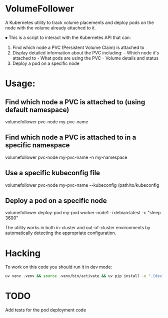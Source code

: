 # VolumeFollower

A Kubernetes utility to track volume placements and deploy pods
on the node with the volume already attached to it.

⏺ This is a script to interact with the Kubernetes API that can:

  1. Find which node a PVC (Persistent Volume Claim) is attached to
  2. Display detailed information about the PVC including:
    - Which node it's attached to
    - What pods are using the PVC
    - Volume details and status
  3. Deploy a pod on a specific node

# Usage:

  ## Find which node a PVC is attached to (using default namespace)
  volumefollower pvc-node my-pvc-name

  ## Find which node a PVC is attached to in a specific namespace
  volumefollower pvc-node my-pvc-name -n my-namespace

  ## Use a specific kubeconfig file
  volumefollower pvc-node my-pvc-name --kubeconfig /path/to/kubeconfig

  ## Deploy a pod on a specific node
  volumefollower deploy-pod my-pod worker-node1 -i debian:latest -c "sleep 3600"

  The utility works in both in-cluster and out-of-cluster environments by automatically detecting the appropriate configuration.

# Hacking
To work on this code you should run it in dev mode:
```bash
uv venv .venv && source .venv/bin/activate && uv pip install -e ".[dev]"
```
# TODO
Add tests for the pod deployment code
